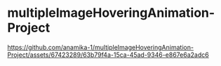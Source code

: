 # multipleImageHoveringAnimation-Project

https://github.com/anamika-1/multipleImageHoveringAnimation-Project/assets/67423289/63b79f4a-15ca-45ad-9346-e867e6a2adc6
